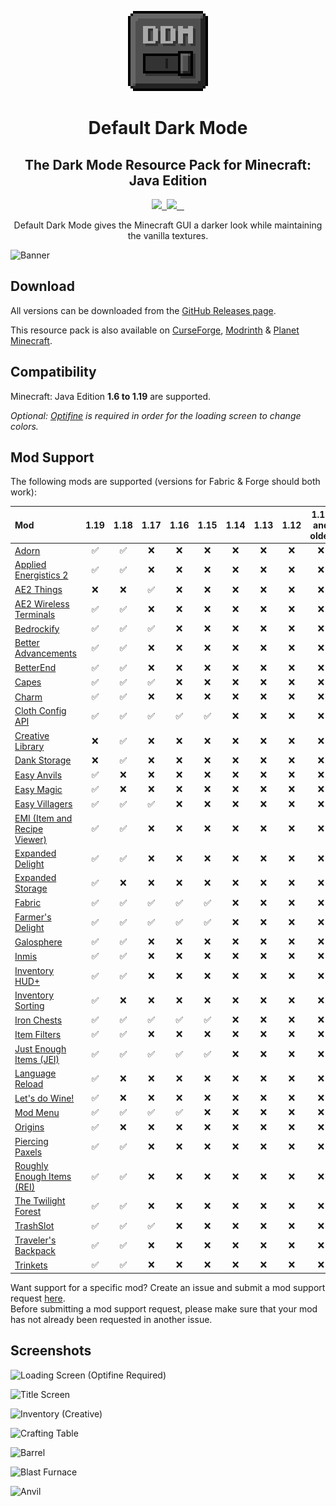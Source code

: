 <p align="center">
    <img src="pack.png" />
    <h1 align="center">Default Dark Mode</h1>
    <h2 align="center">The Dark Mode Resource Pack for Minecraft: Java Edition</h2>
</p>

<p align="center">
    <a aria-label="build" href="https://github.com/nebuIr/Default-Dark-Mode/actions">
        <img src="https://img.shields.io/github/actions/workflow/status/nebuIr/Default-Dark-Mode/optimize.yml?branch=%221.19%22">
    </a>
    <a aria-label="release" href="https://github.com/nebuIr/Default-Dark-Mode/releases/latest">
        <img alt="" src="https://img.shields.io/github/v/release/nebuIr/Default-Dark-Mode">
    </a>
    <a aria-label="license" href="https://creativecommons.org/licenses/by-nc-sa/4.0/">
        <img src="https://img.shields.io/badge/license-CC%20BY--NC--SA%204.0-brightgreen.svg">
    </a>
    <a aria-label="github downloads" href="https://github.com/nebuIr/Default-Dark-Mode/releases">
        <img alt="" src="https://img.shields.io/github/downloads/nebuIr/Default-Dark-Mode/total?logo=github">
    </a>
    <a aria-label="modrinth downloads" href="https://modrinth.com/resourcepack/default-dark-mode/versions">
        <img alt="" src="https://img.shields.io/endpoint?url=https://api.darkomizer.com/shields/downloads/modrinth">
    </a>
    <a aria-label="curseforge downloads" href="https://www.curseforge.com/minecraft/texture-packs/default-dark-mode/files">
        <img alt="" src="https://img.shields.io/endpoint?url=https://api.darkomizer.com/shields/downloads/curseforge">
    </a>
</p>

<p align="center">
    Default Dark Mode gives the Minecraft GUI a darker look while maintaining the vanilla textures.
</p>

![Banner](https://i.imgur.com/p9lNs6l.png)

## Download

All versions can be downloaded from the [GitHub Releases page](https://github.com/nebuIr/Default-Dark-Mode/releases).

This resource pack is also available on [CurseForge](https://www.curseforge.com/minecraft/texture-packs/default-dark-mode), [Modrinth](https://modrinth.com/resourcepack/default-dark-mode) & [Planet Minecraft](https://www.planetminecraft.com/texture_pack/default-dark-mode).

## Compatibility

Minecraft: Java Edition **1.6 to 1.19** are supported.

*Optional: [Optifine](https://optifine.net/) is required in order for the loading screen to change colors.*

## Mod Support

The following mods are supported (versions for Fabric & Forge should both work):

| Mod                                                                                                             | 1.19 | 1.18 | 1.17 | 1.16 | 1.15 | 1.14 | 1.13 | 1.12 | 1.11 and older |
| :-------------------------------------------------------------------------------------------------------------- | :--: | :--: | :--: | :--: | :--: | :--: | :--: | :--: | :------------: |
| [Adorn](https://www.curseforge.com/minecraft/mc-mods/adorn)                                                     |  ✅  |  ✅  |  ❌  |  ❌  |  ❌  |  ❌  |  ❌  |  ❌  |       ❌       |
| [Applied Energistics 2](https://www.curseforge.com/minecraft/mc-mods/applied-energistics-2)                     |  ✅  |  ✅  |  ❌  |  ❌  |  ❌  |  ❌  |  ❌  |  ❌  |       ❌       |
| [AE2 Things](https://www.curseforge.com/minecraft/mc-mods/ae2things)                                            |  ❌  |  ❌  |  ✅  |  ❌  |  ❌  |  ❌  |  ❌  |  ❌  |       ❌       |
| [AE2 Wireless Terminals](https://www.curseforge.com/minecraft/mc-mods/applied-energistics-2-wireless-terminals) |  ✅  |  ✅  |  ❌  |  ❌  |  ❌  |  ❌  |  ❌  |  ❌  |       ❌       |
| [Bedrockify](https://www.curseforge.com/minecraft/mc-mods/bedrockify)                                           |  ✅  |  ✅  |  ✅  |  ❌  |  ❌  |  ❌  |  ❌  |  ❌  |       ❌       |
| [Better Advancements](https://www.curseforge.com/minecraft/mc-mods/better-advancements)                         |  ✅  |  ✅  |  ❌  |  ❌  |  ❌  |  ❌  |  ❌  |  ❌  |       ❌       |
| [BetterEnd](https://www.curseforge.com/minecraft/mc-mods/betterend)                                             |  ✅  |  ✅  |  ❌  |  ❌  |  ❌  |  ❌  |  ❌  |  ❌  |       ❌       |
| [Capes](https://www.curseforge.com/minecraft/mc-mods/capes)                                                     |  ✅  |  ✅  |  ✅  |  ❌  |  ❌  |  ❌  |  ❌  |  ❌  |       ❌       |
| [Charm](https://www.curseforge.com/minecraft/mc-mods/charm)                                                     |  ✅  |  ✅  |  ❌  |  ❌  |  ❌  |  ❌  |  ❌  |  ❌  |       ❌       |
| [Cloth Config API](https://www.curseforge.com/minecraft/mc-mods/cloth-config)                                   |  ✅  |  ✅  |  ✅  |  ✅  |  ✅  |  ❌  |  ❌  |  ❌  |       ❌       |
| [Creative Library](https://www.curseforge.com/minecraft/mc-mods/creative-library)                               |  ❌  |  ✅  |  ❌  |  ❌  |  ❌  |  ❌  |  ❌  |  ❌  |       ❌       |
| [Dank Storage](https://www.curseforge.com/minecraft/mc-mods/dank-storage)                                       |  ❌  |  ✅  |  ❌  |  ❌  |  ❌  |  ❌  |  ❌  |  ❌  |       ❌       |
| [Easy Anvils](https://www.curseforge.com/minecraft/mc-mods/easy-anvils)                                         |  ✅  |  ❌  |  ❌  |  ❌  |  ❌  |  ❌  |  ❌  |  ❌  |       ❌       |
| [Easy Magic](https://www.curseforge.com/minecraft/mc-mods/easy-magic)                                           |  ✅  |  ❌  |  ❌  |  ❌  |  ❌  |  ❌  |  ❌  |  ❌  |       ❌       |
| [Easy Villagers](https://www.curseforge.com/minecraft/mc-mods/easy-villagers)                                   |  ✅  |  ✅  |  ✅  |  ❌  |  ❌  |  ❌  |  ❌  |  ❌  |       ❌       |
| [EMI (Item and Recipe Viewer)](https://www.curseforge.com/minecraft/mc-mods/emi)                                |  ✅  |  ✅  |  ❌  |  ❌  |  ❌  |  ❌  |  ❌  |  ❌  |       ❌       |
| [Expanded Delight](https://www.curseforge.com/minecraft/mc-mods/expanded-delight)                               |  ✅  |  ✅  |  ❌  |  ❌  |  ❌  |  ❌  |  ❌  |  ❌  |       ❌       |
| [Expanded Storage](https://www.curseforge.com/minecraft/mc-mods/expanded-storage)                               |  ✅  |  ❌  |  ❌  |  ❌  |  ❌  |  ❌  |  ❌  |  ❌  |       ❌       |
| [Fabric](https://fabricmc.net/)                                                                                 |  ✅  |  ✅  |  ✅  |  ✅  |  ✅  |  ❌  |  ❌  |  ❌  |       ❌       |
| [Farmer's Delight](https://www.curseforge.com/minecraft/mc-mods/farmers-delight)                                |  ✅  |  ✅  |  ✅  |  ✅  |  ✅  |  ❌  |  ❌  |  ❌  |       ❌       |
| [Galosphere](https://www.curseforge.com/minecraft/mc-mods/galosphere)                                           |  ✅  |  ✅  |  ❌  |  ❌  |  ❌  |  ❌  |  ❌  |  ❌  |       ❌       |
| [Inmis](https://www.curseforge.com/minecraft/mc-mods/inmis)                                                     |  ✅  |  ✅  |  ❌  |  ❌  |  ❌  |  ❌  |  ❌  |  ❌  |       ❌       |
| [Inventory HUD+](https://www.curseforge.com/minecraft/mc-mods/inventory-hud-forge)                              |  ✅  |  ✅  |  ❌  |  ❌  |  ❌  |  ❌  |  ❌  |  ❌  |       ❌       |
| [Inventory Sorting](https://www.curseforge.com/minecraft/mc-mods/inventory-sorting)                             |  ✅  |  ❌  |  ❌  |  ❌  |  ❌  |  ❌  |  ❌  |  ❌  |       ❌       |
| [Iron Chests](https://www.curseforge.com/minecraft/mc-mods/iron-chests)                                         |  ✅  |  ✅  |  ✅  |  ✅  |  ✅  |  ❌  |  ❌  |  ❌  |       ❌       |
| [Item Filters](https://www.curseforge.com/minecraft/mc-mods/item-filters)                                       |  ✅  |  ✅  |  ❌  |  ❌  |  ❌  |  ❌  |  ❌  |  ❌  |       ❌       |
| [Just Enough Items (JEI)](https://www.curseforge.com/minecraft/mc-mods/jei)                                     |  ✅  |  ✅  |  ✅  |  ✅  |  ✅  |  ❌  |  ❌  |  ❌  |       ❌       |
| [Language Reload](https://www.curseforge.com/minecraft/mc-mods/language-reload)                                 |  ✅  |  ❌  |  ❌  |  ❌  |  ❌  |  ❌  |  ❌  |  ❌  |       ❌       |
| [Let's do Wine!](https://www.curseforge.com/minecraft/mc-mods/lets-do-wine)                                     |  ✅  |  ❌  |  ❌  |  ❌  |  ❌  |  ❌  |  ❌  |  ❌  |       ❌       |
| [Mod Menu](https://www.curseforge.com/minecraft/mc-mods/modmenu)                                                |  ✅  |  ✅  |  ✅  |  ✅  |  ❌  |  ❌  |  ❌  |  ❌  |       ❌       |
| [Origins](https://www.curseforge.com/minecraft/mc-mods/origins)                                                 |  ✅  |  ❌  |  ❌  |  ❌  |  ❌  |  ❌  |  ❌  |  ❌  |       ❌       |
| [Piercing Paxels](https://www.curseforge.com/minecraft/mc-mods/piercing-paxels)                                 |  ✅  |  ✅  |  ❌  |  ❌  |  ❌  |  ❌  |  ❌  |  ❌  |       ❌       |
| [Roughly Enough Items (REI)](https://www.curseforge.com/minecraft/mc-mods/roughly-enough-items)                 |  ✅  |  ✅  |  ❌  |  ❌  |  ❌  |  ❌  |  ❌  |  ❌  |       ❌       |
| [The Twilight Forest](https://www.curseforge.com/minecraft/mc-mods/the-twilight-forest)                         |  ✅  |  ✅  |  ❌  |  ❌  |  ❌  |  ❌  |  ❌  |  ❌  |       ❌       |
| [TrashSlot](https://www.curseforge.com/minecraft/mc-mods/trashslot)                                             |  ✅  |  ✅  |  ✅  |  ❌  |  ❌  |  ❌  |  ❌  |  ❌  |       ❌       |
| [Traveler's Backpack](https://www.curseforge.com/minecraft/mc-mods/travelers-backpack)                          |  ✅  |  ✅  |  ❌  |  ❌  |  ❌  |  ❌  |  ❌  |  ❌  |       ❌       |
| [Trinkets](https://www.curseforge.com/minecraft/mc-mods/trinkets)                                               |  ✅  |  ✅  |  ❌  |  ❌  |  ❌  |  ❌  |  ❌  |  ❌  |       ❌       |

Want support for a specific mod? Create an issue and submit a mod support request [here](https://github.com/nebuIr/Default-Dark-Mode/issues/new/choose).\
Before submitting a mod support request, please make sure that your mod has not already been requested in another issue.

## Screenshots

![Loading Screen (Optifine Required)](https://i.imgur.com/x5Ujnte.png)

![Title Screen](https://i.imgur.com/2decASu.png)

![Inventory (Creative)](https://i.imgur.com/Uhn2a7U.png)

![Crafting Table](https://i.imgur.com/9bcmUt0.png)

![Barrel](https://i.imgur.com/dLCXsP3.png)

![Blast Furnace](https://i.imgur.com/R56d1RV.png)

![Anvil](https://i.imgur.com/wzQRLz7.png)
